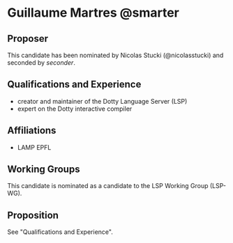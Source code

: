# Guillaume Martres @smarter

## Proposer

This candidate has been nominated by Nicolas Stucki (@nicolasstucki) and seconded by *seconder*.

## Qualifications and Experience

- creator and maintainer of the Dotty Language Server (LSP)
- expert on the Dotty interactive compiler

## Affiliations

- LAMP EPFL

## Working Groups

This candidate is nominated as a candidate to the LSP Working Group (LSP-WG).

## Proposition

See "Qualifications and Experience".

